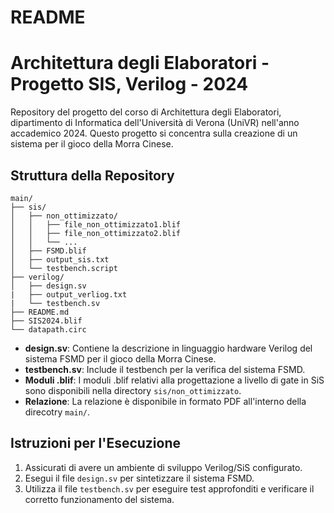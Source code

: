 # README
# Architettura degli Elaboratori - Progetto SIS, Verilog - 2024

Repository del progetto del corso di Architettura degli Elaboratori, dipartimento di Informatica dell'Università di Verona (UniVR) nell'anno accademico 2024. Questo progetto si concentra sulla creazione di un sistema per il gioco della Morra Cinese.
## Struttura della Repository

```
main/
├── sis/
│   ├── non_ottimizzato/
│   │   ├── file_non_ottimizzato1.blif
│   │   ├── file_non_ottimizzato2.blif
│   │   └── ...
│   ├── FSMD.blif
│   ├── output_sis.txt
│   └── testbench.script
├── verilog/
│   ├── design.sv
|   ├── output_verliog.txt
|   └── testbench.sv
├── README.md
├── SIS2024.blif
└── datapath.circ
```

- **design.sv**: Contiene la descrizione in linguaggio hardware Verilog del sistema FSMD per il gioco della Morra Cinese.
- **testbench.sv**: Include il testbench per la verifica del sistema FSMD.
- **Moduli .blif**: I moduli .blif relativi alla progettazione a livello di gate in SiS sono disponibili nella directory `sis/non_ottimizzato`.
- **Relazione**: La relazione è disponibile in formato PDF all'interno della direcotry `main/`.

## Istruzioni per l'Esecuzione

1. Assicurati di avere un ambiente di sviluppo Verilog/SiS configurato.
2. Esegui il file `design.sv` per sintetizzare il sistema FSMD.
3. Utilizza il file `testbench.sv` per eseguire test approfonditi e verificare il corretto funzionamento del sistema.
